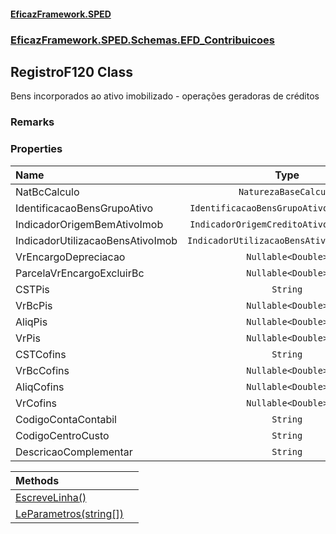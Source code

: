 #### [EficazFramework.SPED](EficazFrameworkSPED.md 'EficazFramework SPED')
### [EficazFramework.SPED.Schemas.EFD_Contribuicoes](EficazFramework.SPED.Schemas.EFD_Contribuicoes.md 'EficazFramework.SPED.Schemas.EFD_Contribuicoes')

## RegistroF120 Class

Bens incorporados ao ativo imobilizado - operações geradoras de créditos

### Remarks
### Properties

| Name | Type | |
| :--- | :---: | :--- |
| NatBcCalculo | `NaturezaBaseCalculo` |  |
| IdentificacaoBensGrupoAtivo | `IdentificacaoBensGrupoAtivoImobilizado` |  |
| IndicadorOrigemBemAtivoImob | `IndicadorOrigemCreditoAtivoImobilizado` |  |
| IndicadorUtilizacaoBensAtivoImob | `IndicadorUtilizacaoBensAtivoImobilizado` |  |
| VrEncargoDepreciacao | `Nullable<Double>` |  |
| ParcelaVrEncargoExcluirBc | `Nullable<Double>` |  |
| CSTPis | `String` |  |
| VrBcPis | `Nullable<Double>` |  |
| AliqPis | `Nullable<Double>` |  |
| VrPis | `Nullable<Double>` |  |
| CSTCofins | `String` |  |
| VrBcCofins | `Nullable<Double>` |  |
| AliqCofins | `Nullable<Double>` |  |
| VrCofins | `Nullable<Double>` |  |
| CodigoContaContabil | `String` |  |
| CodigoCentroCusto | `String` |  |
| DescricaoComplementar | `String` |  |

| Methods | |
| :--- | :--- |
| [EscreveLinha()](EficazFramework.SPED.Schemas.EFD_Contribuicoes/RegistroF120/EscreveLinha().md 'EficazFramework.SPED.Schemas.EFD_Contribuicoes.RegistroF120.EscreveLinha()') | |
| [LeParametros(string[])](EficazFramework.SPED.Schemas.EFD_Contribuicoes/RegistroF120/LeParametros(string[]).md 'EficazFramework.SPED.Schemas.EFD_Contribuicoes.RegistroF120.LeParametros(string[])') | |
